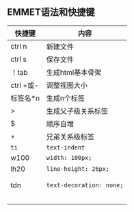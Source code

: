 ## EMMET语法和快捷键

| 快捷键    | 内容                     |
| --------- | ------------------------ |
| ctrl n    | 新建文件                 |
| ctrl s    | 保存文件                 |
| ！tab     | 生成html基本骨架         |
| ctrl +或- | 调整视图大小             |
| 标签名*n  | 生成n个标签              |
| >         | 生成父子级关系标签       |
| $         | 顺序自增                 |
| +         | 兄弟关系级标签           |
| `ti`      | `text-indent`            |
| w100      | `width: 100px;`          |
| lh20      | `line-height: 26px;`     |
|           |                          |
|           |                          |
| tdn       | `text-decoration: none;` |
|           |                          |
|           |                          |
|           |                          |
|           |                          |
|           |                          |

